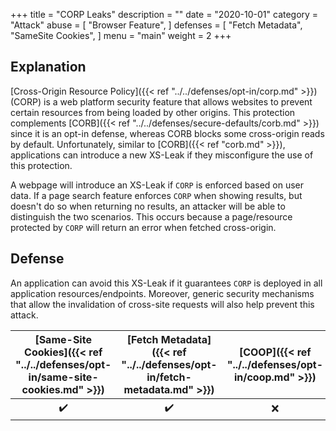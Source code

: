 +++
title = "CORP Leaks"
description = ""
date = "2020-10-01"
category = "Attack"
abuse = [
    "Browser Feature",
]
defenses = [
    "Fetch Metadata",
    "SameSite Cookies",
]
menu = "main"
weight = 2
+++

## Explanation

[Cross-Origin Resource Policy]({{< ref "../../defenses/opt-in/corp.md" >}}) (CORP) is a web platform security feature that allows websites to prevent certain resources from being loaded by other origins. This protection complements [CORB]({{< ref "../../defenses/secure-defaults/corb.md" >}}) since it is an opt-in defense, whereas CORB blocks some cross-origin reads by default. Unfortunately, similar to [CORB]({{< ref "corb.md" >}}), applications can introduce a new XS-Leak if they misconfigure the use of this protection.

A webpage will introduce an XS-Leak if `CORP` is enforced based on user data. If a page search feature enforces `CORP` when showing results, but doesn't do so when returning no results, an attacker will be able to distinguish the two scenarios. This occurs because a page/resource protected by `CORP` will return an error when fetched cross-origin.

## Defense

An application can avoid this XS-Leak if it guarantees `CORP` is deployed in all application resources/endpoints. Moreover, generic security mechanisms that allow the invalidation of cross-site requests will also help prevent this attack.

| [Same-Site Cookies]({{< ref "../../defenses/opt-in/same-site-cookies.md" >}})  | [Fetch Metadata]({{< ref "../../defenses/opt-in/fetch-metadata.md" >}})  | [COOP]({{< ref "../../defenses/opt-in/coop.md" >}})  |  [Framing Protections]({{< ref "../../defenses/opt-in/xfo.md" >}}) |
|:------------------:|:---------------:|:-----:|:--------------------:|
|         ✔️         |      ✔️         |  ❌   |          ❌         |
